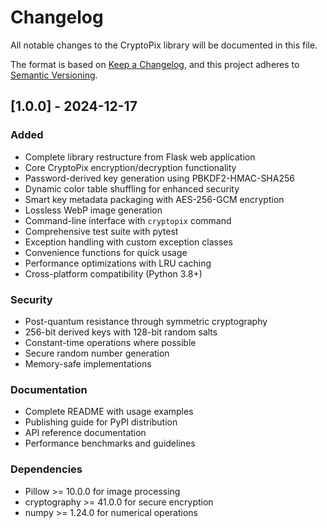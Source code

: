 # Changelog

All notable changes to the CryptoPix library will be documented in this file.

The format is based on [Keep a Changelog](https://keepachangelog.com/en/1.0.0/),
and this project adheres to [Semantic Versioning](https://semver.org/spec/v2.0.0.html).

## [1.0.0] - 2024-12-17

### Added
- Complete library restructure from Flask web application
- Core CryptoPix encryption/decryption functionality
- Password-derived key generation using PBKDF2-HMAC-SHA256
- Dynamic color table shuffling for enhanced security
- Smart key metadata packaging with AES-256-GCM encryption
- Lossless WebP image generation
- Command-line interface with `cryptopix` command
- Comprehensive test suite with pytest
- Exception handling with custom exception classes
- Convenience functions for quick usage
- Performance optimizations with LRU caching
- Cross-platform compatibility (Python 3.8+)

### Security
- Post-quantum resistance through symmetric cryptography
- 256-bit derived keys with 128-bit random salts
- Constant-time operations where possible
- Secure random number generation
- Memory-safe implementations

### Documentation
- Complete README with usage examples
- Publishing guide for PyPI distribution
- API reference documentation
- Performance benchmarks and guidelines

### Dependencies
- Pillow >= 10.0.0 for image processing
- cryptography >= 41.0.0 for secure encryption
- numpy >= 1.24.0 for numerical operations
